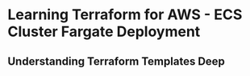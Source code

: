 # Learning Terraform for AWS - ECS Cluster Fargate Deployment

## Understanding Terraform Templates Deep
